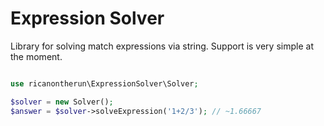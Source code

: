# Expression Solver
Library for solving match expressions via string. Support is very simple at the moment.

```php

use ricanontherun\ExpressionSolver\Solver;

$solver = new Solver();
$answer = $solver->solveExpression('1+2/3'); // ~1.66667

```
